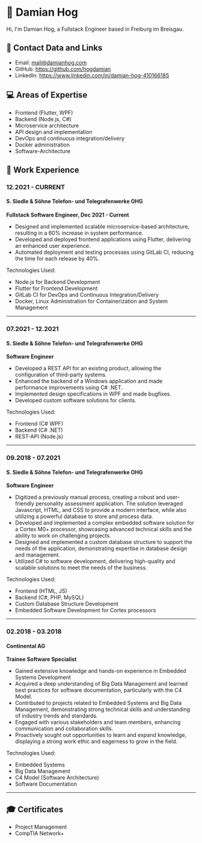 # 💼 Damian Hog

Hi, I'm Damian Hog, a Fullstack Engineer based in Freiburg im Breisgau. 

## 📱 Contact Data and Links
- Email: mail@damianhog.com
- GitHub: https://github.com/hogdamian
- LinkedIn: https://www.linkedin.com/in/damian-hog-410166185

## 💻 Areas of Expertise
- Frontend (Flutter, WPF)
- Backend (Node.js, C#)
- Microservice architecture
- API design and implementation
- DevOps and continuous integration/delivery
- Docker administration
- Software-Architecture

## 🚀 Work Experience

### 12.2021 - CURRENT
#### S. Siedle & Söhne Telefon- und Telegrafenwerke OHG
**Fullstack Software Engineer, Dec 2021 - Current**
- Designed and implemented scalable microservice-based architecture, resulting in a 60% increase in system performance.
- Developed and deployed frontend applications using Flutter, delivering an enhanced user experience.
- Automated deployment and testing processes using GitLab CI, reducing the time for each release by 40%.

Technologies Used:
- Node.js for Backend Development
- Flutter for Frontend Development
- GitLab CI for DevOps and Continuous Integration/Delivery
- Docker, Linux Administration for Containerization and System Management

---
### 07.2021 - 12.2021
#### S. Siedle & Söhne Telefon- und Telegrafenwerke OHG
**Software Engineer**
- Developed a REST API for an existing product, allowing the configuration of third-party systems.
- Enhanced the backend of a Windows application and made performance improvements using C# .NET.
- Implemented design specifications in WPF and made bugfixes.
- Developed custom software solutions for clients.

Technologies Used:
- Frontend (C# WPF)
- Backend (C# .NET)
- REST-API (Node.js)

---
### 09.2018 - 07.2021
#### S. Siedle & Söhne Telefon- und Telegrafenwerke OHG
**Software Engineer**
- Digitized a previously manual process, creating a robust and user-friendly personality assessment application. The solution leveraged Javascript, HTML, and CSS to provide a modern interface, while also utilizing a powerful database to store and process data.
- Developed and implemented a complex embedded software solution for a Cortex M0+ processor, showcasing advanced technical skills and the ability to work on challenging projects.
- Designed and implemented a custom database structure to support the needs of the application, demonstrating expertise in database design and management.
- Utilized C# to software development, delivering high-quality and scalable solutions to meet the needs of the business.

Technologies Used:
- Frontend (HTML, JS)
- Backend (C#, PHP, MySQL)
- Custom Database Structure Development
- Embedded Software Development for Cortex processors

---
### 02.2018 - 03.2018
#### Continental AG
**Trainee Software Specialist**
- Gained extensive knowledge and hands-on experience in Embedded Systems Development
- Acquired a deep understanding of Big Data Management and learned best practices for software documentation, particularly with the C4 Model.
- Contributed to projects related to Embedded Systems and Big Data Management, demonstrating strong technical skills and understanding of industry trends and standards.
- Engaged with various stakeholders and team members, enhancing communication and collaboration skills.
- Proactively sought out opportunities to learn and expand knowledge, displaying a strong work ethic and eagerness to grow in the field.

Technologies Used:
- Embedded Systems
- Big Data Management
- C4 Model (Software Architecture)
- Software Documentation


---
## 🎓 Certificates
- Project Management
- CompTIA Network+

